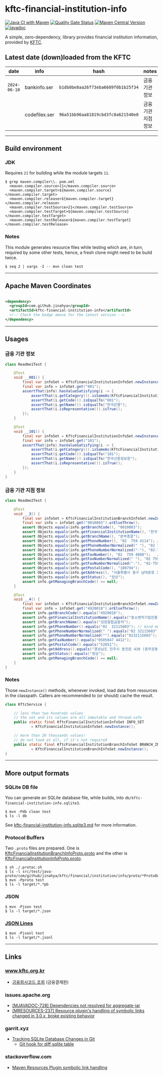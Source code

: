 # kftc-financial-institution-info

[![Java CI with Maven](https://github.com/jinahya/kftc-financial-institution-info/actions/workflows/maven.yml/badge.svg)](https://github.com/jinahya/kftc-financial-institution-info/actions/workflows/maven.yml)
[![Quality Gate Status](https://sonarcloud.io/api/project_badges/measure?project=jinahya_kftc-financial-institution-info&metric=alert_status)](https://sonarcloud.io/summary/new_code?id=jinahya_kftc-financial-institution-info)
[![Maven Central Version](https://img.shields.io/maven-central/v/com.github.jinahya/kftc-financial-institution-info)](https://search.maven.org/artifact/com.github.jinahya/kftc-financial-institution-info)
[![javadoc](https://javadoc.io/badge2/com.github.jinahya/kftc-financial-institution-info/javadoc.svg)](https://javadoc.io/doc/com.github.jinahya/kftc-financial-institution-info)

A simple, zero-dependency, library provides financial institution information, provided
by [KFTC](https://www.kftc.or.kr/kftc/data/EgovBankListMove.do).

## Latest date (down)loaded from the KFTC

| date         | info          | hash                               | notes      |
|--------------|---------------|------------------------------------|------------|
| `2024-06-10` | bankinfo.ser  | `b1db0be8aa26f73eba6609f0b1b25f34` | 금융기관 정보    |
|              | codefilex.ser | `96a51bb96aa81819cbd3fc0a621540e0` | 금융기관 지점 정보 |

---

## Build environment

### JDK

Requires `21` for building while the module targets `11`.

```text
$ grep maven.compiler\\. pom.xml
  <maven.compiler.source>11</maven.compiler.source>
  <maven.compiler.target>${maven.compiler.source}</maven.compiler.target>
  <maven.compiler.release>${maven.compiler.target}</maven.compiler.release>
  <maven.compiler.testSource>21</maven.compiler.testSource>
  <maven.compiler.testTarget>${maven.compiler.testSource}</maven.compiler.testTarget>
  <maven.compiler.testRelease>${maven.compiler.testTarget}</maven.compiler.testRelease>
```

### Notes

This module generates resource files while testing which are, in turn, required by some other tests, hence, a fresh clone might need to be build twice.

<!-- https://serverfault.com/a/737269/113357 -->
```commandline
$ seq 2 | xargs -I -- mvn clean test 
```

---

## Apache Maven Coordinates

```xml

<dependency>
  <groupId>com.github.jinahya</groupId>
  <artifactId>kftc-financial-institution-info</artifactId>
  <!-- Check the badge above for the latest version -->
</dependency>
```

---

## Usages

### 금융 기관 정보

```java
class Readme1Test {

    @Test
    void __001() {
        final var infoSet = KftcFinancialInstitutionInfoSet.newInstance();
        final var info = infoSet.get("001");
        assertThat(info).hasValueSatisfying(i -> {
            assertThat(i.getCategory()).isSameAs(KftcFinancialInstitutionCategory.BANK);
            assertThat(i.getCode()).isEqualTo("001");
            assertThat(i.getName()).isEqualTo("한국은행");
            assertThat(i.isRepresentative()).isTrue();
        });
    }

    @Test
    void __101() {
        final var infoSet = KftcFinancialInstitutionInfoSet.newInstance();
        final var info = infoSet.get("101");
        assertThat(info).hasValueSatisfying(i -> {
            assertThat(i.getCategory()).isSameAs(KftcFinancialInstitutionCategory.OTHE);
            assertThat(i.getCode()).isEqualTo("101");
            assertThat(i.getName()).isEqualTo("한국신용정보원");
            assertThat(i.isRepresentative()).isTrue();
        });
    }
}
```

### 금융 기관 지점 정보

```java
class Readme2Test {

    @Test
    void __3() {
        final var infoSet = KftcFinancialInstitutionBranchInfoSet.newInstance();
        final var info = infoSet.get("0010003").orElseThrow();
        assert Objects.equals(info.getBranchCode(), "0010003");
        assert Objects.equals(info.getFinancialInstitutionName(), "한국");
        assert Objects.equals(info.getBranchName(), "본부총괄");
        assert Objects.equals(info.getPhoneNumber(), "02  759 4114"); // mind multiple spaces
        assert Objects.equals(info.getPhoneNumberNormalized(" "), "02 759 4114");
        assert Objects.equals(info.getPhoneNumberNormalized("-"), "02-759-4114");
        assert Objects.equals(info.getFaxNumber(), "02  759 4060");   // mind multiple spaces
        assert Objects.equals(info.getFaxNumberNormalized(" "), "02 759 4060");
        assert Objects.equals(info.getFaxNumberNormalized("-"), "02-759-4060");
        assert Objects.equals(info.getPostalCode(), "100794");
        assert Objects.equals(info.getAddress(), "서울특별시 중구 남대문로 39");
        assert Objects.equals(info.getStatus(), "정상");
        assert info.getManagingBranchCode() == null;
    }

    @Test
    void __4() {
        final var infoSet = KftcFinancialInstitutionBranchInfoSet.newInstance();
        final var info = infoSet.get("4920018").orElseThrow();
        assert info.getBranchCode().equals("4920018");
        assert info.getFinancialInstitutionName().equals("중소벤처기업진흥공단");
        assert info.getBranchName().equals("성장융합금융처");
        assert info.getPhoneNumber().equals("02  32115603"); // mind multiple spaces
        assert info.getPhoneNumberNormalized(" ").equals("02 32115603");
        assert info.getPhoneNumberNormalized("").equals("0232115603");
        assert info.getFaxNumber().equals("0505047 4412");
        assert info.getPostalCode().equals("52851");
        assert info.getAddress().equals("경상남도 진주시 동진로 430 (충무공동) 중소벤처기업진흥공단");
        assert info.getStatus().equals("정상");
        assert info.getManagingBranchCode() == null;
    }
}
```

### Notes

Those `newInstance()` methods, whenever invoked, load data from resources in the classpath. Callers are recommended to (or should) cache the result.

```java
class KftcService {

    // less than two hundreds values
    // the set and its values are all immutable and thread-safe
    public static final KftcFinancialInstitutionInfoSet INFO_SET
            = KftcFinancialInstitutionInfoSet.newInstance();

    // more than 20 thousands values!
    // do not load at all, if it's not required 
    public static final KftcFinancialInstitutionBranchInfoSet BRANCH_INFO_SET
            = KftcFinancialInstitutionBranchInfoSet.newInstance();
}
```

---

## More output formats

### SQLite DB file

You can generate an SQLite database file, while builds, into `db/kftc-financial-institution-info.sqlite3`.

```shell
$ mvn -Pdb clean test
$ ls -l db
```

See [kftc-financial-institution-info.sqlite3.md](db/kftc-financial-institution-info.sqlite3.md) for more information.

### Protocol Buffers

Two `.proto` files are
prepared. One
is [KftcFinancialInstitutionBranchInfoProto.proto](src/test/resources-proto/KftcFinancialInstitutionBranchInfoProto.proto)
and the other is
[KftcFinancialInstitutionInfoProto.proto](src/test/resources-proto/KftcFinancialInstitutionInfoProto.proto).

```commandline
$ sh ./.protoc.sh
$ ls -l src/test/java-proto/com/github/jinahya/kftc/financial/institution/info/proto/*ProtoOuterClass.java
$ mvn -Pproto test
$ ls -l target/*.*pb
```

### JSON

```commandline
$ mvn -Pjson test
$ ls -l target/*.json
```

### [JSON Lines](https://jsonlines.org/)

```commandline
$ mvn -Pjsonl test
$ ls -l target/*.jsonl
```

---

## Links

### www.kftc.org.kr

* [금융회사코드 조회](https://www.kftc.or.kr/archive/bankListByCode) (금융결재원)

### issues.apache.org

* [\[MJAVADOC-728\] Dependencies not resolved for aggregate-jar
  ](https://issues.apache.org/jira/browse/MJAVADOC-728)
* [\[MRESOURCES-237\] Resource plugin's handling of symbolic links changed in 3.0.x, broke existing behavior](https://issues.apache.org/jira/browse/MRESOURCES-237)

### garrit.xyz

* [Tracking SQLite Database Changes in Git](https://garrit.xyz/posts/2023-11-01-tracking-sqlite-database-changes-in-git)
    * [Git hook for diff sqlite table](https://stackoverflow.com/a/21789167/330457)

### stackoverflow.com

* [Maven Resources Plugin symbolic link handling](https://stackoverflow.com/q/40346225/330457)
